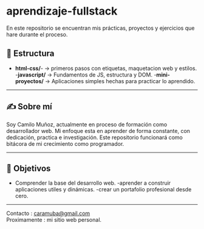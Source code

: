 # aprendizaje-fullstack
En este repositorio se encuentran mis prácticas, proyectos y ejercicios que hare durante el proceso.

## 📁 Estructura

- **html-css/**- → primeros pasos con etiquetas, maquetacion web y estilos.
-**javascript/** → Fundamentos de JS, estructura y DOM.
-**mini-proyectos/** → Aplicaciones simples hechas para practicar lo aprendido.

---

## ✍ Sobre mí

Soy Camilo Muñoz, actualmente en proceso de formación como desarrollador web.
Mi enfoque esta en aprender de forma constante, con dedicación, practica e investigación.
Este repositorio funcionará como bitácora de mi crecimiento como programador.

---

## 🚀 Objetivos

- Comprender la base del desarrollo web.
-aprender a construir aplicaciones utiles y dinámicas.
-crear un portafolio profesional desde cero.

---
Contacto : caramuba@gmail.com   
Proximamente : mi sitio web personal.